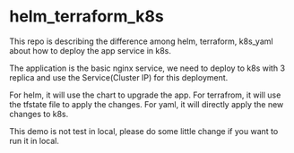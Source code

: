 # helm_terraform_k8s

This repo is describing the difference among helm, terraform, k8s_yaml about how to deploy the app service in k8s.

The application is the basic nginx service, we need to deploy to k8s with 3 replica and use the Service(Cluster IP) for this deployment.

For helm, it will use the chart to upgrade the app.
For terrafrom, it will use the tfstate file to apply the changes.
For yaml, it will directly apply the new changes to k8s.

This demo is not test in local, please do some little change if you want to run it in local.